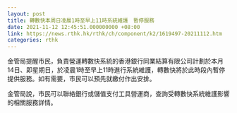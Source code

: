 ```yaml
---
layout: post
title: 轉數快本周日凌晨1時至早上11時系統維護　暫停服務
date: 2021-11-12 12:45:51.000000000 +08:00
link: https://news.rthk.hk/rthk/ch/component/k2/1619497-20211112.htm
categories: rthk
---
```


金管局提醒市民，負責營運轉數快系統的香港銀行同業結算有限公司計劃於本月14日、即星期日，於凌晨1時至早上11時進行系統維護，轉數快將於此時段內暫停提供服務。如有需要，市民可以預先就繳付作出安排。

金管局說，市民可以聯絡銀行或儲值支付工具營運商，查詢受轉數快系統維護影響的相關服務詳情。

